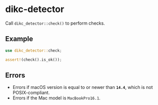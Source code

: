 # dikc-detector

Call `dikc_detector::check()` to perform checks.

## Example

```rust
use dikc_detector::check;

assert!(check().is_ok());
```

## Errors

- Errors if macOS version is equal to or newer than __`14.4`__, which is not POSIX-compliant.
- Errors if the Mac model is `MacBookPro16.1`.
